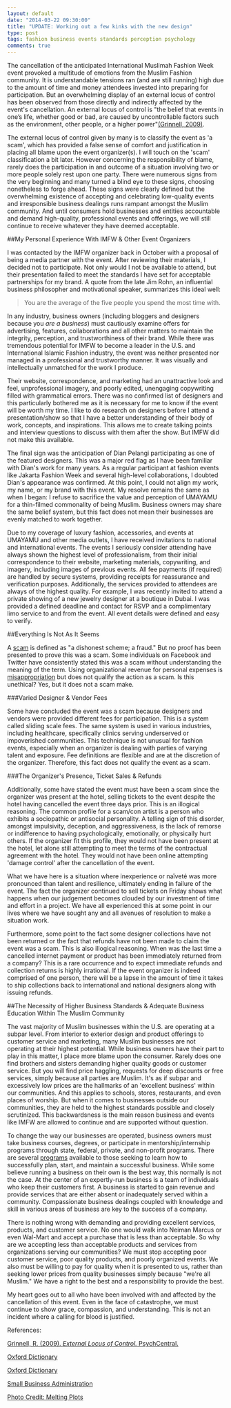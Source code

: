 ```yaml
---
layout: default
date: "2014-03-22 09:30:00"
title: "UPDATE: Working out a few kinks with the new design"
type: post
tags: fashion business events standards perception psychology
comments: true
---
```


The cancellation of the anticipated International Muslimah Fashion Week event provoked a multitude of emotions from the Muslim Fashion community. It is understandable tensions ran (and are still running) high due to the amount of time and money attendees invested into preparing for participation. But an overwhelming display of an external locus of control has been observed from those directly and indirectly affected by the event's cancellation. An external locus of control is "the belief that events in one’s life, whether good or bad, are caused by uncontrollable factors such as the environment, other people, or a higher power"[(Grinnell, 2009)][1].

The external locus of control given by many is to classify the event as 'a scam', which has provided a false sense of comfort and justification in placing all blame upon the event organizer(s). I will touch on the 'scam' classification a bit later. However concerning the responsibility of blame, rarely does the participation in and outcome of a situation involving two or more people solely rest upon one party. There were numerous signs from the very beginning and many turned a blind eye to these signs, choosing nonetheless to forge ahead. These signs were clearly defined but the overwhelming existence of accepting and celebrating low-quality events and irresponsible business dealings runs rampant amongst the Muslim community. And until consumers hold businesses and entities accountable and demand high-quality, professional events and offerings, we will still continue to receive whatever they have deemed acceptable.

##My Personal Experience With IMFW & Other Event Organizers

I was contacted by the IMFW organizer back in October with a proposal of being a media partner with the event. After reviewing their materials, I decided not to participate. Not only would I not be available to attend, but their presentation failed to meet the standards I have set for acceptable partnerships for my brand. A quote from the late Jim Rohn, an influential business philosopher and motivational speaker, summarizes this ideal well: 

>You are the average of the five people you spend the most time with.

In any industry, business owners (including bloggers and designers because you *are a business*) must cautiously examine offers for advertising, features, collaborations and all other matters to maintain the integrity, perception, and trustworthiness of their brand. While there was tremendous potential for IMFW to become a leader in the U.S. and International Islamic Fashion industry, the event was neither presented nor managed in a professional and trustworthy manner. It was visually and intellectually unmatched for the work I produce. 

Their website, correspondence, and marketing had an unattractive look and feel, unprofessional imagery, and poorly edited, unengaging copywriting filled with grammatical errors. There was no confirmed list of designers and this particularly bothered me as it is necessary for me to know if the event will be worth my time. I like to do research on designers before I attend a presentation/show so that I have a better understanding of their body of work, concepts, and inspirations. This allows me to create talking points and interview questions to discuss with them after the show. But IMFW did not make this available.

The final sign was the anticipation of Dian Pelangi participating as one of the featured designers. This was a major red flag as I have been familiar with Dian's work for many years. As a regular participant at fashion events like Jakarta Fashion Week and several high-level collaborations, I doubted Dian's appearance was confirmed. At this point, I could not align my work, my name, or my brand with this event. My resolve remains the same as when I began: I refuse to sacrifice the value and perception of UMAYAMU for a thin-filmed commonality of being Muslim. Business owners may share the same belief system, but this fact does not mean their businesses are evenly matched to work together.

Due to my coverage of luxury fashion, accessories, and events at UMAYAMU and other media outlets, I have received invitations to national and international events. The events I seriously consider attending have always shown the highest level of professionalism, from their initial correspondence to their website, marketing materials, copywriting, and imagery, including images of previous events. All fee payments (if required) are handled by secure systems, providing receipts for reassurance and verification purposes. Additionally, the services provided to attendees are always of the highest quality. For example, I was recently invited to attend a private showing of a new jewelry designer at a boutique in Dubai. I was provided a defined deadline and contact for RSVP and a complimentary limo service to and from the event. All event details were defined and easy to verify.

##Everything Is Not As It Seems

A [scam][2] is defined as "a dishonest scheme; a fraud." But no proof has been presented to prove this was a scam. Some individuals on Facebook and Twitter have consistently stated this was a scam without understanding the meaning of the term. Using organizational revenue for personal expenses is [misappropriation][3] but does not qualify the action as a scam. Is this unethical? Yes, but it does not a scam make.

###Varied Designer & Vendor Fees

Some have concluded the event was a scam because designers and vendors were provided different fees for participation. This is a system called sliding scale fees. The same system is used in various industries, including healthcare, specifically clinics serving underserved or impoverished communities. This technique is not unusual for fashion events, especially when an organizer is dealing with parties of varying talent and exposure. Fee definitions are flexible and are at the discretion of the organizer. Therefore, this fact does not qualify the event as a scam.

###The Organizer's Presence, Ticket Sales & Refunds

Additionally, some have stated the event must have been a scam since the organizer was present at the hotel, selling tickets to the event despite the hotel having cancelled the event three days prior. This is an illogical reasoning. The common profile for a scam/con artist is a person who exhibits a sociopathic or antisocial personality. A telling sign of this disorder, amongst impulsivity, deception, and aggressiveness, is the lack of remorse or indifference to having psychologically, emotionally, or physically hurt others. If the organizer fit this profile, they would not have been present at the hotel, let alone still attempting to meet the terms of the contractual agreement with the hotel. They would not have been online attempting 'damage control' after the cancellation of the event.

What we have here is a situation where inexperience or naïveté was more pronounced than talent and resilience, ultimately ending in failure of the event. The fact the organizer continued to sell tickets on Friday shows what happens when our judgement becomes clouded by our investment of time and effort in a project. We have all experienced this at some point in our lives where we have sought any and all avenues of resolution to make a situation work.

Furthermore, some point to the fact some designer collections have not been returned or the fact that refunds have not been made to claim the event was a scam. This is also illogical reasoning. When was the last time a cancelled internet payment or product has been immediately returned from a company? This is a rare occurrence and to expect immediate refunds and collection returns is highly irrational. If the event organizer is indeed comprised of one person, there will be a lapse in the amount of time it takes to ship collections back to international and national designers along with issuing refunds.

##The Necessity of Higher Business Standards & Adequate Business Education Within The Muslim Community

The vast majority of Muslim businesses within the U.S. are operating at a subpar level. From interior to exterior design and product offerings to customer service and marketing, many Muslim businesses are not operating at their highest potential. While business owners have their part to play in this matter, I place more blame upon the consumer. Rarely does one find brothers and sisters demanding higher quality goods or customer service. But you will find price haggling, requests for deep discounts or free services, simply because all parties are Muslim. It's as if subpar and excessively low prices are the hallmarks of an 'excellent business' within our communities. And this applies to schools, stores, restaurants, and even places of worship. But when it comes to businesses outside our communities, they are held to the highest standards possible and closely scrutinized. This backwardsness is the main reason business and events like IMFW are allowed to continue and are supported without question. 

To change the way our businesses are operated, business owners must take business courses, degrees, or participate in mentorship/internship programs through state, federal, private, and non-profit programs. There are several [programs][4] available to those seeking to learn how to successfully plan, start, and maintain a successful business. While some believe running a business on their own is the best way, this normally is not the case. At the center of an expertly-run business is a team of individuals who keep their customers first. A business is started to gain revenue and provide services that are either absent or inadequately served within a community. Compassionate business dealings coupled with knowledge and skill in various areas of business are key to the success of a company. 

There is nothing wrong with demanding and providing excellent services, products, and customer service. No one would walk into Neiman Marcus or even Wal-Mart and accept a purchase that is less than acceptable. So why are we accepting less than acceptable products and services from organizations serving our communities? We must stop accepting poor customer service, poor quality products, and poorly organized events. We also must be willing to pay for quality when it is presented to us, rather than seeking lower prices from quality businesses simply because "we're all Muslim." We have a right to the best and a responsibility to provide the best.

My heart goes out to all who have been involved with and affected by the cancellation of this event. Even in the face of catastrophe, we must continue to show grace, compassion, and understanding. This is not an incident where a calling for blood is justified.

References:

[Grinnell, R. (2009). *External Locus of Control.* PsychCentral.][1]

[Oxford Dictionary][2]

[Oxford Dictionary][3]

[Small Business Administration][4]

[Photo Credit: Melting Plots][5]


[1]: http://psychcentral.com/encyclopedia/2009/external-locus-of-control/

[2]: http://www.oxforddictionaries.com/us/definition/american_english/scam?q=scam

[3]: http://www.oxforddictionaries.com/us/definition/american_english/misappropriation?q=misappropriation

[4]: http://www.sba.gov/

[5]: http://meltingplots.com/2010/08/navigating-the-middle-east/
